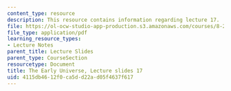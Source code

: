 ```yaml
---
content_type: resource
description: This resource contains information regarding lecture 17.
file: https://ol-ocw-studio-app-production.s3.amazonaws.com/courses/8-286-the-early-universe-fall-2013/4115db4612f0ca5dd22ad05f4637f617_MIT8_286F13_lec17.pdf
file_type: application/pdf
learning_resource_types:
- Lecture Notes
parent_title: Lecture Slides
parent_type: CourseSection
resourcetype: Document
title: The Early Universe, Lecture slides 17
uid: 4115db46-12f0-ca5d-d22a-d05f4637f617
---
```


